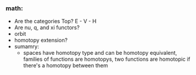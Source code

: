 ### math:
- Are the categories Top? E - V - H
- Are nu, q, and xi functors?
- orbit
- homotopy extension?
- sumamry:
  - spaces have homotopy type and can be homotopy equivalent, families of functions are homotopys, two functions are homotopic if there's a homotopy between them
